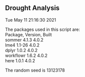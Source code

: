 ## Drought Analysis  
Tue May 11 21:16:30 2021  
  
The packages used in this script are:  
Package, Version, Built  
sommer 4.1.3 4.0.2  
lme4 1.1-26 4.0.2  
dplyr 1.0.2 4.0.2  
workflowr 1.6.2 4.0.2  
here 1.0.1 4.0.2  
  
The random seed is 13123178  

